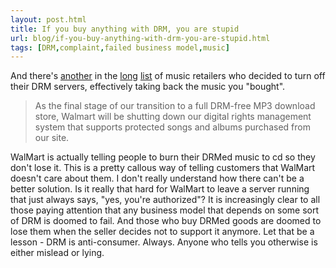 ```yaml
---
layout: post.html
title: If you buy anything with DRM, you are stupid
url: blog/if-you-buy-anything-with-drm-you-are-stupid.html
tags: [DRM,complaint,failed business model,music]
---
```

And there's [another](http://www.boingboing.net/2008/09/26/walmart-shutting-dow.html) in the [long](http://techdirt.com/articles/20080422/234401923.shtml) [list](/blog/where-microsoft-went-yahoo-will-follow) of music retailers who decided to turn off their DRM servers, effectively taking back the music you "bought". 

> As the final stage of our transition to a full DRM-free MP3 download store, Walmart will be shutting down our digital rights management system that supports protected songs and albums purchased from our site. 

WalMart is actually telling people to burn their DRMed music to cd so they don't lose it. This is a pretty callous way of telling customers that WalMart doesn't care about them. I don't really understand how there can't be a better solution. Is it really that hard for WalMart to leave a server running that just always says, "yes, you're authorized"? It is increasingly clear to all those paying attention that any business model that depends on some sort of DRM is doomed to fail. And those who buy DRMed goods are doomed to lose them when the seller decides not to support it anymore. Let that be a lesson - DRM is anti-consumer. Always. Anyone who tells you otherwise is either mislead or lying.
